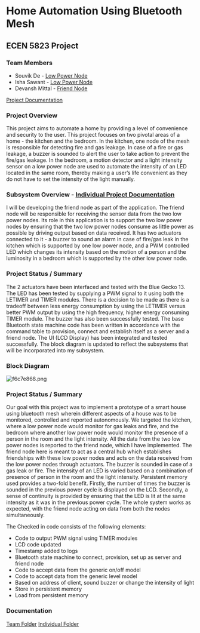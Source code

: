 # Home Automation Using Bluetooth Mesh
## ECEN 5823 Project

### Team Members

- Souvik De - [Low Power Node](https://github.com/CU-ECEN-5823/course-project-svikde)
- Isha Sawant - [Low Power Node](https://github.com/CU-ECEN-5823/course-project-IshaS27)
- Devansh Mittal - [Friend Node](https://github.com/CU-ECEN-5823/course-project-devmittal)

[Project Documentation](https://drive.google.com/drive/u/1/folders/1Xr8iJkr0jLGmn8_0hWulgEYgaV0E8OCy)
### Project Overview
This project aims to automate a home by providing a level of convenience and security to the user. This project focuses on two pivotal areas of a home - the kitchen and the bedroom. In the kitchen, one node of the mesh is responsible for detecting fire and gas leakage. In case of a fire or gas leakage, a buzzer is sounded to alert the user to take action to prevent the fire/gas leakage. In the bedroom, a motion detector and a light intensity sensor on a low power node are used to automate the intensity of an LED located in the same room, thereby making a user’s life convenient as they do not have to set the intensity of the light manually.

### Subsystem Overview - [Individual Project Documentation](https://drive.google.com/drive/u/1/folders/1KaiH6MU10pee8-20MCRns5au36piGTqI)

I will be developing the friend node as part of the application. The friend node will be responsible for receiving the sensor data from the two low power nodes. Its role in this application is to support the two low power nodes by ensuring that the two low power nodes consume as little power as possible by driving output based on data received. It has two actuators connected to it - a buzzer to sound an alarm in case of fire/gas leak in the kitchen which is supported by one low power node, and a PWM controlled LED which changes its intensity based on the motion of a person and the luminosity in a bedroom which is supported by the other low power node.  

### Project Status / Summary

The 2 actuators have been interfaced and tested with the Blue Gecko 13. The LED has been tested by supplying a PWM signal to it using both the LETIMER and TIMER modules. There is a decision to be made as there is a tradeoff between less energy consumption by using the LETIMER versus better PWM output by using the high frequency, higher energy consuming TIMER module. The buzzer has also been successfully tested. The base Bluetooth state machine code has been written in accordance with the command table to provision, connect and establish itself as a server and a friend node. The UI (LCD Display) has been integrated and tested successfully. The block diagram is updated to reflect the subsystems that will be incorporated into my subsystem.

### Block Diagram

![f6c7e868.png](:storage\05b13f4d-70e9-48da-a5ad-a08ba4cfd746\f6c7e868.png)

### Project Status / Summary

Our goal with this project was to implement a prototype of a smart house using bluetooth mesh wherein different aspects of a house was to be monitored, controlled and reported autonomously. We targeted the kitchen, where a low power node would monitor for gas leaks and fire, and the bedroom where another low power node would monitor the presence of a person in the room and the light intensity. All the data from the two low power nodes is reported to the friend node, which I have implemented. The friend node here is meant to act as a central hub which establishes friendships with these low power nodes and acts on the data received from the low power nodes through actuators. The buzzer is sounded in case of a gas leak or fire. The intensity of an LED is varied based on a combination of presence of person in the room and the light intensity. Persistent memory used provides a two-fold benefit. Firstly, the number of times the buzzer is sounded in the previous power cycle is displayed on the LCD. Secondly, a sense of continuity is provided by ensuring that the LED is lit at the same intensity as it was in the previous power cycle. The whole system works as expected, with the friend node acting on data from both the nodes simultaneously.

The Checked in code consists of the following elements:

- Code to output PWM signal using TIMER modules
- LCD code updated
- Timestamp added to logs
- Bluetooth state machine to connect, provision, set up as server and friend node
- Code to accept data from the generic on/off model
- Code to accept data from the generic level model
- Based on address of client, sound buzzer or change the intensity of light
- Store in persistent memory
- Load from persistent memory

### Documentation

[Team Folder](https://drive.google.com/drive/u/1/folders/1Xr8iJkr0jLGmn8_0hWulgEYgaV0E8OCy)
[Individual Folder](https://drive.google.com/drive/u/1/folders/1KaiH6MU10pee8-20MCRns5au36piGTqI)
